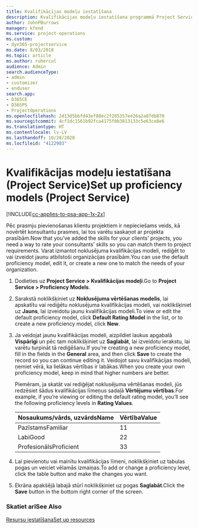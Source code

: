 ```yaml
---
title: Kvalifikācijas modeļu iestatīšana
description: Kvalifikācijas modeļu iestatīšana programmā Project Service
author: JohnPBurrows
manager: kfend
ms.service: project-operations
ms.custom:
- dyn365-projectservice
ms.date: 8/03/2018
ms.topic: article
ms.author: ruhercul
audience: Admin
search.audienceType:
- admin
- customizer
- enduser
search.app:
- D365CE
- D365PS
- ProjectOperations
ms.openlocfilehash: 2d13d5bbfd43ef88ec2f285357ee26a2a87db870
ms.sourcegitcommit: 4cf1dc1561b92fca4175f0b3813133c5e63ce8e6
ms.translationtype: HT
ms.contentlocale: lv-LV
ms.lasthandoff: 10/28/2020
ms.locfileid: "4122983"
---
```

# <a name="set-up-proficiency-models-project-service"></a><span data-ttu-id="85830-103">Kvalifikācijas modeļu iestatīšana (Project Service)</span><span class="sxs-lookup"><span data-stu-id="85830-103">Set up proficiency models (Project Service)</span></span>

[!INCLUDE[cc-applies-to-psa-app-1x-2x](../includes/cc-applies-to-psa-app-1x-2x.md)]

<span data-ttu-id="85830-104">Pēc prasmju pievienošanas klientu projektiem ir nepieciešams veids, kā novērtēt konsultantu prasmes, lai tos varētu saskaņot ar projekta prasībām.</span><span class="sxs-lookup"><span data-stu-id="85830-104">Now that you’ve added the skills for your clients’ projects, you need a way to rate your consultants’ skills so you can match them to project requirements.</span></span> <span data-ttu-id="85830-105">Varat izmantot noklusējuma kvalifikācijas modeli, rediģēt to vai izveidot jaunu atbilstoši organizācijas prasībām.</span><span class="sxs-lookup"><span data-stu-id="85830-105">You can use the default proficiency model, edit it, or create a new one to match the needs of your organization.</span></span>  
  
1.  <span data-ttu-id="85830-106">Dodieties uz **Project Service > Kvalifikācijas modeļi**.</span><span class="sxs-lookup"><span data-stu-id="85830-106">Go to **Project Service > Proficiency Models**.</span></span>  
  
2.  <span data-ttu-id="85830-107">Sarakstā noklikšķiniet uz **Noklusējuma vērtēšanas modelis**, lai apskatītu vai rediģētu noklusējuma kvalifikācijas modeli, vai noklikšķiniet uz **Jauns**, lai izveidotu jaunu kvalifikācijas modeli.</span><span class="sxs-lookup"><span data-stu-id="85830-107">To view or edit the default proficiency model, click **Default Rating Model** in the list, or to create a new proficiency model, click **New**.</span></span>  
  
3.  <span data-ttu-id="85830-108">Ja veidojat jaunu kvalifikācijas modeli, aizpildiet laukus apgabalā **Vispārīgi** un pēc tam noklikšķiniet uz **Saglabāt**, lai izveidotu ierakstu, lai varētu turpināt tā rediģēšanu.</span><span class="sxs-lookup"><span data-stu-id="85830-108">If you’re creating a new proficiency model, fill in the fields in the **General** area, and then click **Save** to create the record so you can continue editing it.</span></span> <span data-ttu-id="85830-109">Veidojot savu kvalifikācijas modeli, ņemiet vērā, ka lielākas vērtības ir labākas.</span><span class="sxs-lookup"><span data-stu-id="85830-109">When you create your own proficiency model, keep in mind that higher numbers are better.</span></span>  
  
     <span data-ttu-id="85830-110">Piemēram, ja skatāt vai rediģējat noklusējuma vērtēšanas modeli, jūs redzēsiet šādus kvalifikācijas līmeņus sadaļā **Vērtējumu vērtības**.</span><span class="sxs-lookup"><span data-stu-id="85830-110">For example, if you’re viewing or editing the default rating model, you’ll see the following proficiency levels in **Rating Values**.</span></span>  
  
    |<span data-ttu-id="85830-111">Nosaukums/vārds, uzvārds</span><span class="sxs-lookup"><span data-stu-id="85830-111">Name</span></span>|<span data-ttu-id="85830-112">Vērtība</span><span class="sxs-lookup"><span data-stu-id="85830-112">Value</span></span>|  
    |----------|-----------|  
    |<span data-ttu-id="85830-113">Pazīstams</span><span class="sxs-lookup"><span data-stu-id="85830-113">Familiar</span></span>|<span data-ttu-id="85830-114">1</span><span class="sxs-lookup"><span data-stu-id="85830-114">1</span></span>|  
    |<span data-ttu-id="85830-115">Labi</span><span class="sxs-lookup"><span data-stu-id="85830-115">Good</span></span>|<span data-ttu-id="85830-116">2</span><span class="sxs-lookup"><span data-stu-id="85830-116">2</span></span>|  
    |<span data-ttu-id="85830-117">Profesionāls</span><span class="sxs-lookup"><span data-stu-id="85830-117">Proficient</span></span>|<span data-ttu-id="85830-118">3</span><span class="sxs-lookup"><span data-stu-id="85830-118">3</span></span>|  
  
4.  <span data-ttu-id="85830-119">Lai pievienotu vai mainītu kvalifikācijas līmeni, noklikšķiniet uz tabulas pogas un veiciet vēlamās izmaiņas.</span><span class="sxs-lookup"><span data-stu-id="85830-119">To add or change a proficiency level, click the table button and make the changes you want.</span></span>  
  
5.  <span data-ttu-id="85830-120">Ekrāna apakšējā labajā stūrī noklikšķiniet uz pogas **Saglabāt**.</span><span class="sxs-lookup"><span data-stu-id="85830-120">Click the **Save** button in the bottom right corner of the screen.</span></span>  
  
### <a name="see-also"></a><span data-ttu-id="85830-121">Skatiet arī</span><span class="sxs-lookup"><span data-stu-id="85830-121">See Also</span></span>  
 [<span data-ttu-id="85830-122">Resursu iestatīšana</span><span class="sxs-lookup"><span data-stu-id="85830-122">Set up resources</span></span>](../psa/set-up-resources.md)
